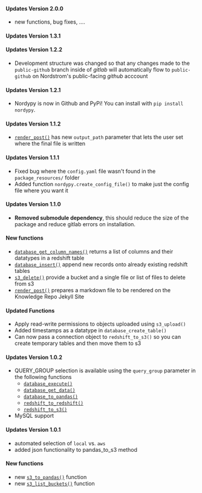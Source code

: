 #### Updates Version 2.0.0

- new functions, bug fixes, ....

#### Updates Version 1.3.1

#### Updates Version 1.2.2

- Development structure was changed so that any changes made to the `public-github` branch inside of *gitlab* will automatically flow to `public-github` on Nordstrom's public-facing *github* acccount

#### Updates Version 1.2.1

- Nordypy is now in Github and PyPi! You can install with `pip install nordypy`.

#### Updates Version 1.1.2

- [`render_post()`]() has new `output_path` parameter that lets the user set where the final file is written

#### Updates Version 1.1.1

- Fixed bug where the `config.yaml` file wasn't found in the `package_resources/` folder
- Added function `nordypy.create_config_file()` to make just the config file where you want it

#### Updates Version 1.1.0

 - **Removed submodule dependency**, this should reduce the size of the package and reduce gitlab errors on installation.

#### New functions

 - [`database_get_column_names()`]() returns a list of columns and their datatypes in a redshift table
 - [`database_insert()`]() append new records onto already existing redshift tables
 - [`s3_delete()`]() provide a bucket and a single file or list of files to delete from s3
 - [`render_post()`]() prepares a markdown file to be rendered on the Knowledge Repo Jekyll Site

#### Updated Functions

 - Apply read-write permissions to objects uploaded using `s3_upload()`
 - Added timestamps as a datatype in `database_create_table()`
 - Can now pass a connection object to `redshift_to_s3()` so you can create temporary tables and then move them to s3

#### Updates Version 1.0.2

- QUERY_GROUP selection is available using the `query_group` parameter in the following functions
    - [`database_execute()`](#database-execute)
    - [`database_get_data()`](#database-get-data)
    - [`database_to_pandas()`](#database-to-pandas)
    - [`redshift_to_redshift()`](#redshift-to-redshift)
    - [`redshift_to_s3()`](#redshift-to-s3)
- MySQL support

#### Updates Version 1.0.1

- automated selection of `local` vs. `aws`
- added json functionality to pandas_to_s3 method


#### New functions

- new [`s3_to_pandas()`](#s3-to-pandas) function
- new  [`s3_list_buckets()`](#s3-list-buckets) function
